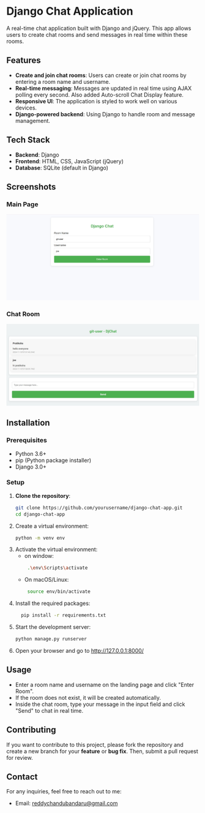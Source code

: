# Django Chat Application

A real-time chat application built with Django and jQuery. This app allows users to create chat rooms and send messages in real time within these rooms.

## Features

- **Create and join chat rooms**: Users can create or join chat rooms by entering a room name and username.
- **Real-time messaging**: Messages are updated in real time using AJAX polling every second. Also added Auto-scroll Chat Display feature.
- **Responsive UI**: The application is styled to work well on various devices.
- **Django-powered backend**: Using Django to handle room and message management.
  
## Tech Stack

- **Backend**: Django
- **Frontend**: HTML, CSS, JavaScript (jQuery)
- **Database**: SQLite (default in Django)

## Screenshots

### Main Page
![Main Page](main.jpg)

### Chat Room
![Chat Room](room.jpg)

## Installation

### Prerequisites

- Python 3.6+
- pip (Python package installer)
- Django 3.0+

### Setup

1. **Clone the repository**:
   ```bash
   git clone https://github.com/yourusername/django-chat-app.git
   cd django-chat-app
2. Create a virtual environment:
   ```bash
   python -m venv env
3. Activate the virtual environment:
   - on window:
     ```bash
      .\env\Scripts\activate
   - On macOS/Linux:
     ```bash
      source env/bin/activate
4. Install the required packages:
   ```bash
     pip install -r requirements.txt
5. Start the development server:
   ```bash
   python manage.py runserver
6. Open your browser and go to http://127.0.0.1:8000/

## Usage
 - Enter a room name and username on the landing page and click "Enter Room".
 - If the room does not exist, it will be created automatically.
 - Inside the chat room, type your message in the input field and click "Send" to chat in real time.
   
## Contributing
If you want to contribute to this project, please fork the repository and create a new branch for your **feature** or **bug fix**. Then, submit a pull request for review.



## Contact
For any inquiries, feel free to reach out to me:
- Email: reddychandubandaru@gmail.com

